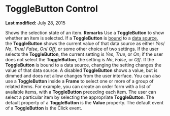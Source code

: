 
# ToggleButton Control

 **Last modified:** July 28, 2015


Shows the selection state of an item.
 **Remarks**
Use a  **ToggleButton** to show whether an item is selected. If a **ToggleButton** is [bound](7ce2c60f-29fb-96e2-2516-73c99a6e7cff.md) to a [data source](7ce2c60f-29fb-96e2-2516-73c99a6e7cff.md), the  **ToggleButton** shows the current value of that data source as either _Yes_/ _No_,  _True_/ _False_,  _On_/ _Off_, or some other choice of two settings. If the user selects the  **ToggleButton**, the current setting is  _Yes_,  _True_, or  _On_; if the user does not select the  **ToggleButton**, the setting is  _No_,  _False_, or  _Off_. If the  **ToggleButton** is bound to a data source, changing the setting changes the value of that data source. A disabled **ToggleButton** shows a value, but is dimmed and does not allow changes from the user interface.
You can also use a  **ToggleButton** inside a **Frame** to select one or more of a group of related items. For example, you can create an order form with a list of available items, with a **ToggleButton** preceding each item. The user can select a particular item by selecting the appropriate **ToggleButton**.
The default property of a  **ToggleButton** is the **Value** property.
The default event of a  **ToggleButton** is the Click event.
